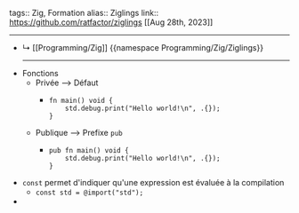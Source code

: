 tags:: Zig, Formation
alias:: Ziglings
link:: https://github.com/ratfactor/ziglings
[[Aug 28th, 2023]]
***

- ↳ [[Programming/Zig]] 
  {{namespace Programming/Zig/Ziglings}}
  ***
- Fonctions
	- Privée --> Défaut
		- ```zig
		  fn main() void {
		      std.debug.print("Hello world!\n", .{});
		  }
		  ```
	- Publique --> Prefixe `pub`
		- ```zig
		  pub fn main() void {
		      std.debug.print("Hello world!\n", .{});
		  }
		  ```
- `const` permet d'indiquer qu'une expression est évaluée à la compilation
	- `const std = @import("std");`
-